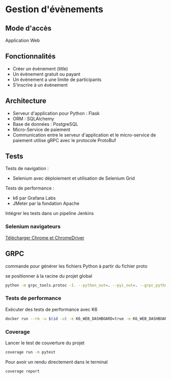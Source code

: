 # Gestion d'évènements

## Mode d'accès

Application Web

## Fonctionnalités

* Créer un évènement (title)
* Un évènement gratuit ou payant
* Un évènement a une limite de participants
* S'inscrire à un évènement


## Architecture

* Serveur d'application pour Python : Flask
* ORM : SQLAlchemy
* Base de données : PostgreSQL
* Micro-Service de paiement
* Communication entre le serveur d'application et le micro-service de paiement utilise gRPC avec le protocole ProtoBuf


## Tests

Tests de navigation :

* Selenium avec déploiement et utilisation de Selenium Grid

Tests de performance :

* k6 par Grafana Labs
* JMeter par la fondation Apache

Intégrer les tests dans un pipeline Jenkins

### Selenium navigateurs

[Télécharger Chrome et ChromeDriver](https://googlechromelabs.github.io/chrome-for-testing/)

## GRPC

commande pour générer les fichiers Python à partir du fichier proto

se positionner à la racine du projet global

```bash
python -m grpc_tools.protoc -I. --python_out=. --pyi_out=. --grpc_python_out=. models/payment.proto
```

### Tests de performance

Exécuter des tests de performance avec K6

```bash
docker run --rm -u $(id -u) -e K6_WEB_DASHBOARD=true -e K6_WEB_DASHBOARD_EXPORT=html-report.html -v $PWD:/app -w /app -p 5665:5665 grafana/k6 run /app/script.js
```

### Coverage 

Lancer le test de couverture du projet 
```bash
coverage run -m pytest
```

Pour avoir un rendu directement dans le terminal

```bash
coverage report
```